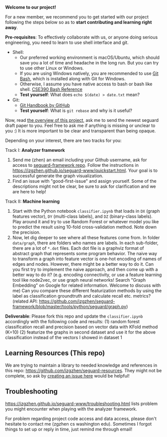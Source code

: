 **Welcome to our project!**

For a new member, we recommend you to get started with our project following the steps below
so as to **start contributing and learning right away**.

**Pre-requisites**: To effectively collaborate with us, or anyone doing serious
engineering, you need to learn to use shell interface and git.

- Shell:
    + Our preferred working environment is macOS/Ubuntu, which should save you
      a lot of time and headache in the long run.
      But you can try to use other Linux or Windows.
    + If you are using Windows natively, you are recommended to use
      [Git Bash](https://gitforwindows.org/), which is installed along with Git
      for Windows.
    + Otherwise, I assume you have native access to bash or bash like shell.
      [CSE390 Bash Reference](https://courses.cs.washington.edu/courses/cse391/17sp/bash.html)
    + **Test yourself**: What does `echo $(date) > date.txt` mean?
- Git:
    + [Git Handbook by GitHub](https://guides.github.com/introduction/git-handbook/)
    + **Test yourself**: What is `git rebase` and why is it useful?

Now, read [the overview of this project](https://izgzhen.github.io/seguard-www/overview.html),
ask me to send the newest seguard draft paper to you.
Feel free to ask me if anything is missing or unclear to you :) It is more important to be clear and transparent
than being opaque.

Depending on your interest, there are two tracks for you:

Track I: **Analyzer framework**

1. Send me (zhen) an email including your Github username, ask for access to [seguard-framework repo](https://github.com/izgzhen/seguard-framework). Follow the instructions in https://izgzhen.github.io/seguard-www/quickstart.html.
Your goal is to successful generate the graph visualization.
2. Find an issue with "good-first-issue" and assign yourself. Some of the descriptions might not be clear,
   be sure to ask for clarification and we are here to help!

Track II: **Machine learning**

1. Start with the Python notebook `classifier.ipynb` that loads in `DX`
   (graph features vector), `DY` (multi-class labels), and `DZ` (binary-class
   labels). Play around it and try to use Random Forest or whatever model
   you like to predict the result using 10-fold cross-validation method.
   Note down the precision.
2. Now, let dig deeper to see where all these features come from.
   In folder `data/graph`, there are folders who names are labels.
   In each sub-folder, there are a lot of `*.dot` files. Each dot file is a
   graphviz format of abstract graph that represents some program behavior.
   The naive way to transform a graph into feature vector is one-hot encoding
   of names of edges and nodes. However, there might be a better way to do it.
   Can you first try to implement the naive approach, and then come up with
   a better way to do it? (e.g. encoding connectivity, or use a feature learning
   tool like node2vec, or use graph neural networks! Search "Graph Embedding" on
   Google for related information. Welcome to discuss with me)
   Can you compare these different featurization methods
   by using the label as classification groundtruth and calculate recall etc.
   metrics?
   (related API: https://github.com/izgzhen/seguard-framework/blob/master/tools/python/seguard/graph.py)

**Deliverable**: Please fork this repo and update the `classifier.ipynb`
accordingly with the following code and results:
(1) random forest classification recall and precision based on vector data with KFold method (K=10)
(2) featurize the graphs in second dataset and use it for the above classification instead of the
    vectors I showed in dataset 1

## Learning Resources (This repo)

We are trying to maintain a library to needed knowledge and references
in this repo: https://github.com/izgzhen/seguard-resources.
They might not be complete, so ask by
[creating an issue here](https://github.com/izgzhen/seguard-resources/issues) would be helpful!

## Troubleshooting

https://izgzhen.github.io/seguard-www/troubleshooting.html lists problem
you might encounter when playing with the analyzer framework.

For problem regarding project code access and data access, please don't
hesitate to contact me (zgzhen cs washington edu). Sometimes I forgot
things to set up or reply in time, just remind me through email!
